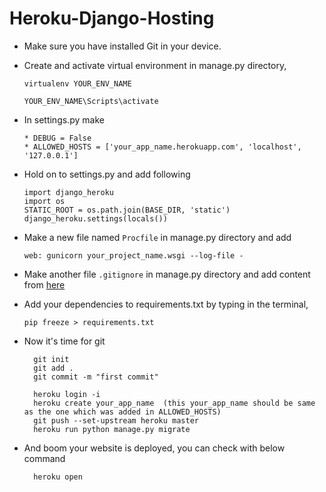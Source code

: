 # Heroku-Django-Hosting

* Make sure you have installed Git in your device.

* Create and activate virtual environment in manage.py directory,

      virtualenv YOUR_ENV_NAME
      
      YOUR_ENV_NAME\Scripts\activate

* In settings.py make

      * DEBUG = False
      * ALLOWED_HOSTS = ['your_app_name.herokuapp.com', 'localhost', '127.0.0.1']

* Hold on to settings.py and add following

      import django_heroku
      import os
      STATIC_ROOT = os.path.join(BASE_DIR, 'static')
      django_heroku.settings(locals())
      
* Make a new file named ```Procfile``` in manage.py directory and add

      web: gunicorn your_project_name.wsgi --log-file -
      
* Make another file ```.gitignore``` in manage.py directory and add content from [here](https://www.toptal.com/developers/gitignore/api/django)

* Add your dependencies to requirements.txt by typing in the terminal,

      pip freeze > requirements.txt

* Now it's time for git

        git init
        git add .
        git commit -m "first commit"
        
        heroku login -i
        heroku create your_app_name  (this your_app_name should be same as the one which was added in ALLOWED_HOSTS)
        git push --set-upstream heroku master
        heroku run python manage.py migrate
* And boom your website is deployed, you can check with below command

        heroku open

